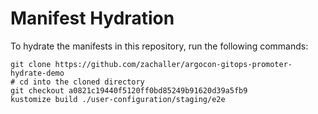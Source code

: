 # Manifest Hydration

To hydrate the manifests in this repository, run the following commands:

```shell
git clone https://github.com/zachaller/argocon-gitops-promoter-hydrate-demo
# cd into the cloned directory
git checkout a0821c19440f5120ff0bd85249b91620d39a5fb9
kustomize build ./user-configuration/staging/e2e
```
